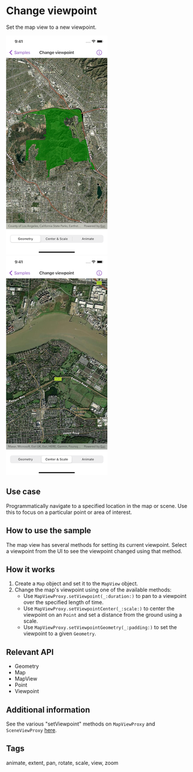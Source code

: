 # Change viewpoint

Set the map view to a new viewpoint.

![Image of change viewpoint 1](change-viewpoint-1.png)
![Image of change viewpoint 2](change-viewpoint-2.png)

## Use case

Programmatically navigate to a specified location in the map or scene. Use this to focus on a particular point or area of interest.

## How to use the sample

The map view has several methods for setting its current viewpoint. Select a viewpoint from the UI to see the viewpoint changed using that method.

## How it works

1. Create a `Map` object and set it to the `MapView` object.
2. Change the map's viewpoint using one of the available methods:
    * Use `MapViewProxy.setViewpoint(_:duration:)` to pan to a viewpoint over the specified length of time.
    * Use `MapViewProxy.setViewpointCenter(_:scale:)` to center the viewpoint on an `Point` and set a distance from the ground using a scale.
    * Use `MapViewProxy.setViewpointGeometry(_:padding:)` to set the viewpoint to a given `Geometry`.

## Relevant API

* Geometry
* Map
* MapView
* Point
* Viewpoint

## Additional information

See the various "setViewpoint" methods on `MapViewProxy` and `SceneViewProxy` [here](https://developers.arcgis.com/swift/api-reference/documentation/arcgis/mapviewproxy/).

## Tags

animate, extent, pan, rotate, scale, view, zoom
